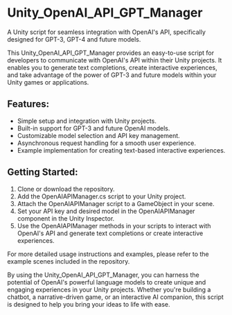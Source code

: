 Unity_OpenAI_API_GPT_Manager
========================

A Unity script for seamless integration with OpenAI's API, specifically designed for GPT-3, GPT-4 and future models.

This Unity_OpenAI_API_GPT_Manager provides an easy-to-use script for developers to communicate with OpenAI's API within their Unity projects. It enables you to generate text completions, create interactive experiences, and take advantage of the power of GPT-3 and future models within your Unity games or applications.

Features:
---------
- Simple setup and integration with Unity projects.
- Built-in support for GPT-3 and future OpenAI models.
- Customizable model selection and API key management.
- Asynchronous request handling for a smooth user experience.
- Example implementation for creating text-based interactive experiences.

Getting Started:
----------------
1. Clone or download the repository.
2. Add the OpenAIAPIManager.cs script to your Unity project.
3. Attach the OpenAIAPIManager script to a GameObject in your scene.
4. Set your API key and desired model in the OpenAIAPIManager component in the Unity Inspector.
5. Use the OpenAIAPIManager methods in your scripts to interact with OpenAI's API and generate text completions or create interactive experiences.

For more detailed usage instructions and examples, please refer to the example scenes included in the repository.

By using the Unity_OpenAI_API_GPT_Manager, you can harness the potential of OpenAI's powerful language models to create unique and engaging experiences in your Unity projects. Whether you're building a chatbot, a narrative-driven game, or an interactive AI companion, this script is designed to help you bring your ideas to life with ease.

